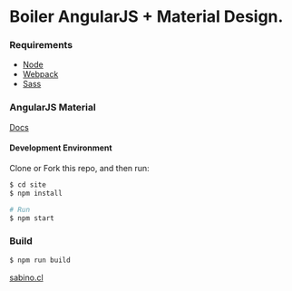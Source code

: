 # Boiler AngularJS + Material Design.

### Requirements

- [Node](https://nodejs.org/en/)
- [Webpack](https://webpack.github.io/)
- [Sass](http://sass-lang.com/install)

### AngularJS Material

[Docs](https://material.angularjs.org/latest/)

#### Development Environment

Clone or Fork this repo, and then run:

```sh
$ cd site
$ npm install

# Run
$ npm start
```

### Build

```sh
$ npm run build
```

[sabino.cl](http://www.sabino.cl)